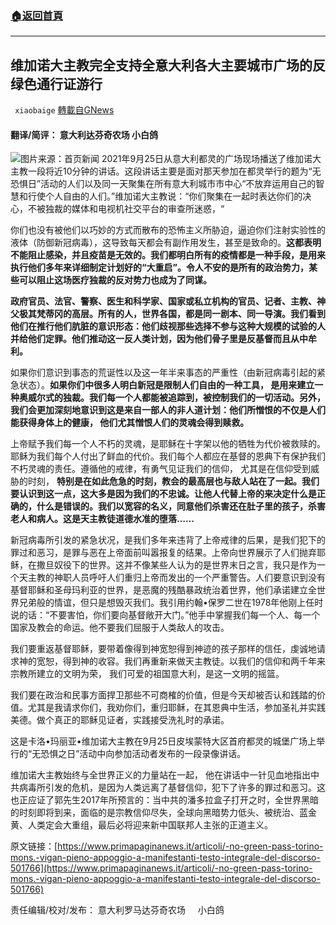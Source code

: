 ###  [:house:返回首頁](https://github.com/ourhimalayas/txt)
---


## 维加诺大主教完全支持全意大利各大主要城市广场的反绿色通行证游行
` xiaobaige` [轉載自GNews](https://gnews.org/zh-hans/1593674/)

#### 翻译/简评： 意大利达芬奇农场        小白鸽
![](https://assets.gnews.org/wp-content/uploads/2021/10/Schermata-2021-10-14-alle-11.25.29.png)图片来源：首页新闻
2021年9月25日从意大利都灵的广场现场播送了维加诺大主教一段将近10分钟的讲话。这段讲话主要是面对那天参加在都灵举行的题为“无恐惧日”活动的人们以及同一天聚集在所有意大利城市市中心“不放弃运用自己的智慧和行使个人自由的人们。”维加诺大主教说：“你们聚集在一起时表达你们的决心，不被独裁的媒体和电视机社交平台的审查所迷惑，“

你们也没有被他们以巧妙的方式而散布的恐怖主义所胁迫，逼迫你们注射实验性的液体（防御新冠病毒），这导致每天都会有副作用发生，甚至是致命的。**这都表明不能阻止感染，并且疫苗是无效的。我们都明白所有的疫情都是一种手段，是用来执行他们多年来详细制定计划好的“大重启”。令人不安的是所有的政治势力，某些可以阻止这场医疗独裁的反对势力也成为了同谋。**

**政府官员、法官、警察、医生和科学家、国家或私立机构的官员、记者、主教、神父极其梵蒂冈的高层。所有的人，世界各国，都是同一剧本、同一导演。我们看到他们在推行他们肮脏的意识形态：他们歧视那些选择不参与这种大规模的试验的人并给他们定罪。他们推动这一反人类计划，因为他们骨子里是反基督而且从中牟利。**

如果你们意识到事态的荒诞性以及这一年半来事态的严重性（由新冠病毒引起的紧急状态）。**如果你们中很多人明白新冠是限制人们自由的一种工具， 是用来建立一种奥威尔式的独裁。我们每一个人都能被追踪到，被控制我们的一切活动。另外，我们会更加深刻地意识到这是来自一部人的非人道计划：他们所憎恨的不仅是人们能获得身体上的健康， 他们尤其憎恨人们的灵魂会得到赎救。**

上帝赋予我们每一个人不朽的灵魂，是耶稣在十字架以他的牺牲为代价被救赎的。耶稣为我们每个人付出了鲜血的代价。我们每个人都应在基督的恩典下有保护我们不朽灵魂的责任。遵循他的戒律，有勇气见证我们的信仰， 尤其是在信仰受到威胁的时刻， **特别是在如此危急的时刻，教会的最高层也与敌人站在了一起。我们要认识到这一点，这大多是因为我们的不忠诚。让他人代替上帝的来决定什么是正确的，什么是错误的。我们以宽容的名义，同意他们杀害还在肚子里的孩子，杀害老人和病人。这是天主教徒道德水准的堕落……**

新冠病毒所引发的紧急状况，是我们多年来违背了上帝戒律的后果，是我们犯下的罪过和恶习，是罪与恶在上帝面前叫嚣报复的结果。上帝向世界展示了人们抛弃耶稣，在撒旦奴役下的世界。这并不像某些人认为的是世界末日之言，我只是作为一个天主教的神职人员呼吁人们重归上帝而发出的一个严重警告。人们要意识到没有基督耶稣和圣母玛利亚的世界，是恶魔的残酷暴政统治着世界，他们承诺建立全世界兄弟般的情谊，但只是想毁灭我们。我引用约翰•保罗二世在1978年他刚上任时说的话：“不要害怕，你们要向基督敞开大门。”他手中掌握我们每一个人、每一个国家及教会的命运。他不要我们屈服于人类敌人的攻击。

我们要重返基督耶稣，要带着像得到神宽恕得到神迹的孩子那样的信任，虔诚地请求神的宽恕，得到神的收容。我们再重新来做天主教徒。以我们的信仰和两千年来宗教所建立的文明为荣， 我们可爱的祖国意大利，是这一文明的摇篮。

我们要在政治和民事方面捍卫那些不可商榷的价值，但是今天却被否认和践踏的价值。尤其是我请求你们，我劝你们，重归耶稣，在其恩典中生活，参加圣礼并实践美德。做个真正的耶稣见证者，实践接受洗礼时的承诺。

这是卡洛•玛丽亚•维加诺大主教在9月25日皮埃蒙特大区首府都灵的城堡广场上举行的“无恐惧之日”活动中向参加活动者发布的一段录像讲话。

维加诺大主教始终与全世界正义的力量站在一起， 他在讲话中一针见血地指出中共病毒所引发的危机，是因为人类远离了基督信仰，犯下了许多的罪过和恶习。这也正应证了郭先生2017年所预言的：当中共的潘多拉盒子打开之时，全世界黑暗的时刻即将到来，面临的是宗教信仰尽失，全球向黑暗势力低头、被统治、蓝金黄、人类定会大重组，最后必将迎来新中国联邦人主张的正道主义。

原文链接：[https://www.primapaginanews.it/articoli/-no-green-pass-torino-mons.-vigan-pieno-appoggio-a-manifestanti-testo-integrale-del-discorso-501766](https://www.primapaginanews.it/articoli/-no-green-pass-torino-mons.-vigan-pieno-appoggio-a-manifestanti-testo-integrale-del-discorso-501766)

责任编辑/校对/发布： 意大利罗马达芬奇农场     小白鸽

